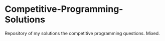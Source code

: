 # Competitive-Programming-Solutions
Repository of my solutions the competitive programming questions. Mixed.
